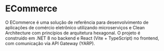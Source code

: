 # ECommerce
O ECommerce é uma solução de referência para desenvolvimento de aplicações de comércio eletrônico utilizando microserviços e Clean Architecture com princípios de arquitetura hexagonal. O projeto é construído em .NET 8 no backend e React (Vite + TypeScript) no frontend, com comunicação via API Gateway (YARP).
